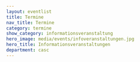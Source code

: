 ```yaml
---
layout: eventlist
title: Termine
nav_title: Termine
category: termine
show_category: informationsveranstaltung
hero_image: media/events/infoveranstaltungen.jpg
hero_title: Informationsveranstaltungen
department: casc
---
```

